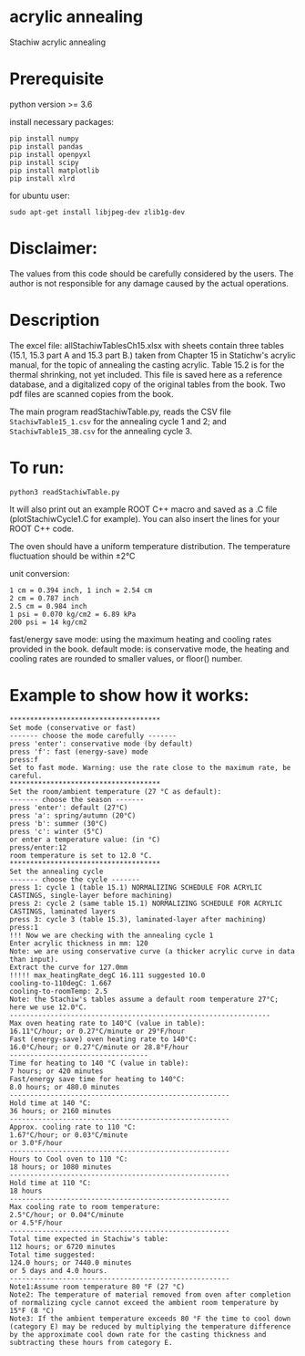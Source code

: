 # acrylic annealing
Stachiw acrylic annealing

# Prerequisite
python version >= 3.6

install necessary packages:
```
pip install numpy
pip install pandas
pip install openpyxl
pip install scipy
pip install matplotlib
pip install xlrd
```
for ubuntu user:

`sudo apt-get install libjpeg-dev zlib1g-dev`

# Disclaimer: 
The values from this code should be carefully considered by the users.
The author is not responsible for any damage caused by the actual operations.

# Description
The excel file: allStachiwTablesCh15.xlsx with sheets contain three tables (15.1, 15.3 part A and 15.3 part B.) 
taken from Chapter 15 in Statichw's acrylic manual, for the topic of annealing the casting acrylic.
Table 15.2 is for the thermal shrinking, not yet included.
This file is saved here as a reference database, and a digitalized copy of the original tables from the book.
Two pdf files are scanned copies from the book.

The main program readStachiwTable.py, reads the CSV file `StachiwTable15_1.csv`
for the annealing cycle 1 and 2; and `StachiwTable15_3B.csv` for the annealing cycle 3.

# To run:
`python3 readStachiwTable.py`

It will also print out an example ROOT C++ macro and saved as a .C file (plotStachiwCycle1.C for example).
You can also insert the lines for your ROOT C++ code.

The oven should have a uniform temperature distribution.
The temperature fluctuation should be within ±2°C

unit conversion:
```
1 cm = 0.394 inch, 1 inch = 2.54 cm
2 cm = 0.787 inch
2.5 cm = 0.984 inch
1 psi = 0.070 kg/cm2 = 6.89 kPa
200 psi = 14 kg/cm2
```

fast/energy save mode: using the maximum heating and cooling rates provided in the book.
default mode: is conservative mode, the heating and cooling rates are rounded to smaller values, or floor() number.

# Example to show how it works:
```
*************************************
Set mode (conservative or fast)
------- choose the mode carefully -------
press 'enter': conservative mode (by default)
press 'f': fast (energy-save) mode
press:f
Set to fast mode. Warning: use the rate close to the maximum rate, be careful.
*************************************
Set the room/ambient temperature (27 °C as default):
------- choose the season -------
press 'enter': default (27°C)
press 'a': spring/autumn (20°C)
press 'b': summer (30°C)
press 'c': winter (5°C)
or enter a temperature value: (in °C)
press/enter:12
room temperature is set to 12.0 °C.
*************************************
Set the annealing cycle
------- choose the cycle -------
press 1: cycle 1 (table 15.1) NORMALIZING SCHEDULE FOR ACRYLIC CASTINGS, single-layer before machining)
press 2: cycle 2 (same table 15.1) NORMALIZING SCHEDULE FOR ACRYLIC CASTINGS, laminated layers
press 3: cycle 3 (table 15.3), laminated-layer after machining)
press:1
!!! Now we are checking with the annealing cycle 1
Enter acrylic thickness in mm: 120
Note: we are using conservative curve (a thicker acrylic curve in data than input).
Extract the curve for 127.0mm
!!!!! max_heatingRate_degC 16.111 suggested 10.0
cooling-to-110degC: 1.667
cooling-to-roomTemp: 2.5
Note: the Stachiw's tables assume a default room temperature 27°C; here we use 12.0°C.
----------------------------------------------------------------
Max oven heating rate to 140°C (value in table):
16.11°C/hour; or 0.27°C/minute or 29°F/hour
Fast (energy-save) oven heating rate to 140°C:
16.0°C/hour; or 0.27°C/minute or 28.8°F/hour
----------------------------------
Time for heating to 140 °C (value in table):
7 hours; or 420 minutes
Fast/energy save time for heating to 140°C:
8.0 hours; or 480.0 minutes
------------------------------------------------------
Hold time at 140 °C:
36 hours; or 2160 minutes
------------------------------------------------------
Approx. cooling rate to 110 °C:
1.67°C/hour; or 0.03°C/minute
or 3.0°F/hour
------------------------------------------------------
Hours to Cool oven to 110 °C:
18 hours; or 1080 minutes
------------------------------------------------------
Hold time at 110 °C:
18 hours
------------------------------------------------------
Max cooling rate to room temperature:
2.5°C/hour; or 0.04°C/minute
or 4.5°F/hour
------------------------------------------------------
Total time expected in Stachiw's table:
112 hours; or 6720 minutes
Total time suggested:
124.0 hours; or 7440.0 minutes
or 5 days and 4.0 hours.
------------------------------------------------------
Note1:Assume room temperature 80 °F (27 °C)
Note2: The temperature of material removed from oven after completion of normalizing cycle cannot exceed the ambient room temperature by 15°F (8 °C)
Note3: If the ambient temperature exceeds 80 °F the time to cool down  (category E) may be reduced by multiplying the temperature difference by the approximate cool down rate for the casting thickness and subtracting these hours from category E.
```






